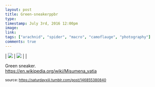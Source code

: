 ```yaml
---
layout: post
title: Green-sneakerppbr
type: 
timestamp: July 3rd, 2016 12:00pm
image: 
link: 
tags: ["arachnid", "spider", "macro", "camoflauge", "photography"]
comments: true
---
```


| <img src="https://saturdayxiii.github.io/media/146855380840_0.jpg"/> | <img src="https://saturdayxiii.github.io/media/146855380840_1.jpg"/> |  |

Green sneaker.
<br/>
<a href="https://en.wikipedia.org/wiki/Misumena_vatia" target="_blank">https://en.wikipedia.org/wiki/Misumena_vatia</a><br/>
 
  
<small>source: https://saturdayxiii.tumblr.com/post/146855380840</small>